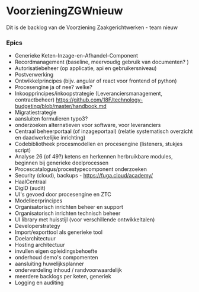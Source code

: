 # VoorzieningZGWnieuw

Dit is de backlog van de Voorziening Zaakgerichtwerken - team nieuw

### Epics
- Generieke Keten-Inzage-en-Afhandel-Component
- Recordmanagement (baseline, meervoudig gebruik van documenten? )
- Autorisatiebeheer (op applicatie, api en gebruikersniveau)
- Postverwerking 
- Ontwikkelprincipes (bijv. angular of react voor frontend of python)
- Procesengine ja of nee? welke? 
- Inkoopprincipes/inkoopstrategie (Leveranciersmanagement, contractbeheer) https://github.com/18F/technology-budgeting/blob/master/handbook.md 
- Migratiestrategie 
- aansluiten formulieren typo3?
- onderzoeken alternatieven voor software, voor leveranciers
- Centraal beheerportaal (of inzageportaal) (relatie systematisch overzicht en daadwerkelijke inrichting)
- Codebibliotheek procesmodellen en procesengine (listeners, stukjes script)
- Analyse 26 (of 49?) ketens en herkennen herbruikbare modules, beginnen bij generieke deelprocessen
- Procescatalogus/procestypecomponent onderzoeken 
- Security (cloud), backups - https://fuga.cloud/academy/
- HaalCentraal
- DigiD (audit)
- UI's gevoed door procesengine en ZTC
- Modelleerprincipes
- Organisatorisch inrichten beheer en support
- Organisatorisch inrichten technisch beheer
- UI library met huisstijl (voor verschillende ontwikkeltalen)
- Developerstrategy
- Import/exporttool als generieke tool
- Doelarchitectuur 
- Hosting architectuur
- invullen eigen opleidingsbehoefte
- onderhoud demo's compomenten 
- aansluiting huwelijksplanner
- onderverdeling inhoud / randvoorwaardelijk
- meerdere backlogs per keten, generiek
- Logging en auditing
